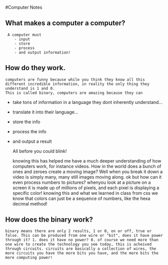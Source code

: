 #Computer Notes
## What makes a computer a computer?
     A computer must
        - input
        - store
        - process
        - and output information!

## How do they work.
    computers are funny because while you think they know all this different incredible information, in reality the only thing they understand is 1 and 0. 
    This is called binary, computers are amazing because they can

- take tons of information in a language they dont inherently understand...
- translate it into their language...
- store the info
- process the info
- and output a result

    All before you could blink!

    knowing this has helped me have a much deeper understanding of how computers work, for instance videos. How in the world does a bunch of ones and zeroes create a moving image? Well when you break it down a video is simply many, many still images moving along. ok but how can it even process numbers to pictures? whenyou look at a picture on a screen it is made up of millions of pixels, and each pixel is displaying a specific color! knowing this and what we learned in class from css we know that colors can just be a sequence of numbers, like the hexa decimal method!

## How does the binary work?
    binary means there are only 2 results, 1 or 0, on or off, true or false. This can be produced from one wire or "bit", does it have power through it? 1. does it have no power? 0. of course we need more than one wire to create the technology you see today, this is acheived through circuits. circuits are basically a collection of wires, the more circuits you have the more bits you have, and the more bits the more computing power!

